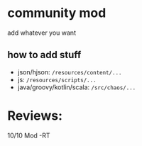 # community mod
add whatever you want

## how to add stuff
- json/hjson: `/resources/content/...`
- js: `/resources/scripts/...`
- java/groovy/kotlin/scala: `/src/chaos/...`

# Reviews:

10/10 Mod
-RT

